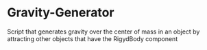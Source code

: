# Gravity-Generator
Script that generates gravity over the center of mass in an object by attracting other objects that have the RigydBody component

